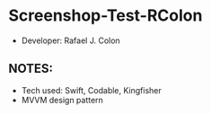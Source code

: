 # Screenshop-Test-RColon
* Developer: Rafael J. Colon

## NOTES:
 * Tech used: Swift, Codable, Kingfisher
 * MVVM design pattern
